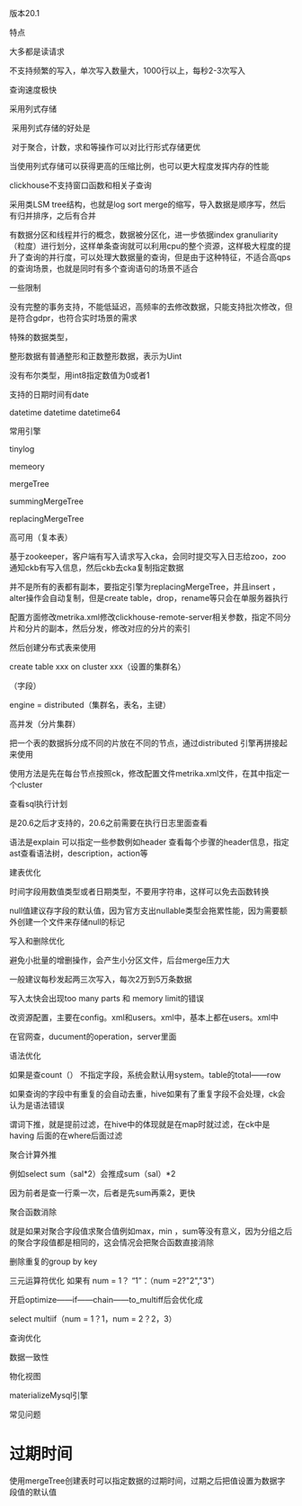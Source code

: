 版本20.1



特点

大多都是读请求

不支持频繁的写入，单次写入数量大，1000行以上，每秒2-3次写入

查询速度极快

采用列式存储

​	采用列式存储的好处是

​		对于聚合，计数，求和等操作可以对比行形式存储更优

​		当使用列式存储可以获得更高的压缩比例，也可以更大程度发挥内存的性能

clickhouse不支持窗口函数和相关子查询



采用类LSM tree结构，也就是log sort merge的缩写，导入数据是顺序写，然后有归并排序，之后有合并

有数据分区和线程并行的概念，数据被分区化，进一步依据index granuliarity（粒度）进行划分，这样单条查询就可以利用cpu的整个资源，这样极大程度的提升了查询的并行度，可以处理大数据量的查询，但是由于这种特征，不适合高qps的查询场景，也就是同时有多个查询语句的场景不适合



一些限制

没有完整的事务支持，不能低延迟，高频率的去修改数据，只能支持批次修改，但是符合gdpr，也符合实时场景的需求



特殊的数据类型，

整形数据有普通整形和正数整形数据，表示为Uint

没有布尔类型，用int8指定数值为0或者1

支持的日期时间有date

datetime datetime datetime64



常用引擎

tinylog

memeory

mergeTree

summingMergeTree

replacingMergeTree



高可用（复本表）

基于zookeeper，客户端有写入请求写入cka，会同时提交写入日志给zoo，zoo通知ckb有写入信息，然后ckb去cka复制指定数据

并不是所有的表都有副本，要指定引擎为replacingMergeTree，并且insert ，alter操作会自动复制，但是create table，drop，rename等只会在单服务器执行

配置方面修改metrika.xml修改clickhouse-remote-server相关参数，指定不同分片和分片的副本，然后分发，修改对应的分片的索引

然后创建分布式表来使用

create table  xxx  on cluster xxx（设置的集群名）

（字段）

engine = distributed（集群名，表名，主键）

高并发（分片集群）

把一个表的数据拆分成不同的片放在不同的节点，通过distributed 引擎再拼接起来使用

使用方法是先在每台节点按照ck，修改配置文件metrika.xml文件，在其中指定一个cluster

查看sql执行计划

是20.6之后才支持的，20.6之前需要在执行日志里面查看

语法是explain  可以指定一些参数例如header 查看每个步骤的header信息，指定ast查看语法树，description，action等



建表优化

时间字段用数值类型或者日期类型，不要用字符串，这样可以免去函数转换

null值建议存字段的默认值，因为官方支出nullable类型会拖累性能，因为需要额外创建一个文件来存储null的标记

写入和删除优化

避免小批量的增删操作，会产生小分区文件，后台merge压力大

一般建议每秒发起两三次写入，每次2万到5万条数据

写入太快会出现too many parts 和 memory limit的错误



改资源配置，主要在config。xml和users。xml中，基本上都在users。xml中

在官网查，ducument的operation，server里面

语法优化

如果是查count（） 不指定字段，系统会默认用system。table的total——row

如果查询的字段中有重复的会自动去重，hive如果有了重复字段不会处理，ck会认为是语法错误

谓词下推，就是提前过滤，在hive中的体现就是在map时就过滤，在ck中是having 后面的在where后面过滤

聚合计算外推

例如select  sum（sal*2）会推成sum（sal）*2

因为前者是查一行乘一次，后者是先sum再乘2，更快

聚合函数消除

就是如果对聚合字段值求聚合值例如max，min ，sum等没有意义，因为分组之后的聚合字段值都是相同的，这会情况会把聚合函数直接消除

删除重复的group by key

三元运算符优化  如果有 num = 1？ “1”：（num =2?"2","3"）

开启optimize——if——chain——to_multiff后会优化成

select  multiif（num = 1？1，num = 2？2，3）

查询优化

数据一致性

物化视图

materializeMysql引擎

常见问题

# 过期时间

使用mergeTree创建表时可以指定数据的过期时间，过期之后把值设置为数据字段值的默认值

